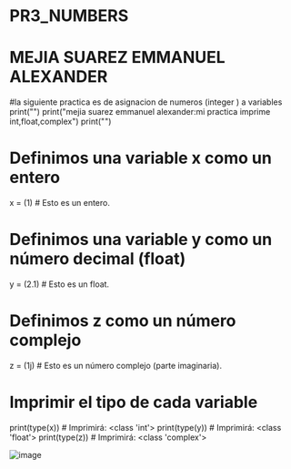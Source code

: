 # PR3_NUMBERS
# MEJIA SUAREZ EMMANUEL ALEXANDER
#la siguiente practica es de asignacion de numeros (integer ) a variables
print("")
print("mejia suarez emmanuel alexander:mi practica imprime int,float,complex")
print("")
# Definimos una variable x como un entero
x = (1)  # Esto es un entero.

# Definimos una variable y como un número decimal (float)
y = (2.1)  # Esto es un float.

# Definimos z como un número complejo
z = (1j)  # Esto es un número complejo (parte imaginaria).

# Imprimir el tipo de cada variable
print(type(x))  # Imprimirá: <class 'int'>
print(type(y))  # Imprimirá: <class 'float'>
print(type(z))  # Imprimirá: <class 'complex'>

![image](https://github.com/user-attachments/assets/3878cba5-d5c8-4d27-b74a-e9f14df14399)

